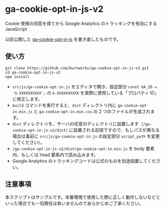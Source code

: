 # ga-cookie-opt-in-js-v2
Cookie 使用の同意を得てから Google Analytics のトラッキングを有効にする JavaScript

以前公開した [ga-cookie-opt-in-js](https://github.com/burnworks/ga-cookie-opt-in-js) を書き直したものです。

## 使い方
```
git clone https://github.com/burnworks/ga-cookie-opt-in-js-v2.git
cd ga-cookie-opt-in-js-v2
npm install
```

- `src/js/ga-cookie-opt-in.js` をエディタで開き、設定部分 `const GA_ID = 'G-XXXXXXXXXX';` の `G-XXXXXXXXXX` を実際に使用している「プロパティ ID」に修正します。
- `build` コマンドを実行すると、`dist` ディレクトリ内に `ga-cookie-opt-in.min.js` と `ga-cookie-opt-in.min.css` の 2 つのファイルが生成されます。
- `dist` ディレクトリを、サーバの任意のディレクトリに設置します（`/ga-cookie-opt-in-js-v2/dist/` に設置される前提ですので、もしパスが異なる場合は事前に `src/js/ga-cookie-opt-in.js` の設定部分 `script_path` を変更してください）。
- `/ga-cookie-opt-in-js-v2/dist/ga-cookie-opt-in.min.js` を body 要素内、もしくは head 要素内で読み込みます。
- Google Analytics のトラッキングコードは公式のものを別途設置してください。

## 注意事項
本スクリプトはサンプルです。本番環境で使用した際に正しく動作しないなどといった場合でも一切責任は負いませんのであらかじめご了承ください。
